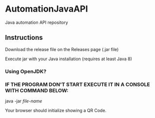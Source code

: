 # AutomationJavaAPI
Java automation API repository

## Instructions

Download the release file on the Releases page (.jar file)

Execute jar with your Java installation (requires at least Java 8)

### Using OpenJDK?

### IF THE PROGRAM DON'T START EXECUTE IT IN A CONSOLE WITH COMMAND BELOW:

java -jar *file-name*

Your browser should initialize showing a QR Code.
